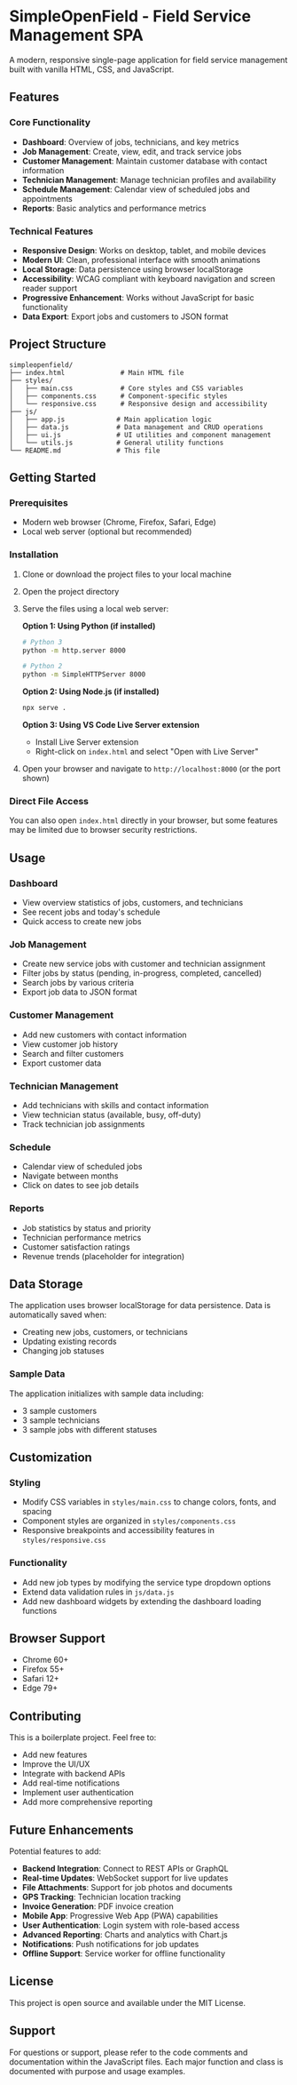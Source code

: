 # SimpleOpenField - Field Service Management SPA

A modern, responsive single-page application for field service management built with vanilla HTML, CSS, and JavaScript.

## Features

### Core Functionality
- **Dashboard**: Overview of jobs, technicians, and key metrics
- **Job Management**: Create, view, edit, and track service jobs
- **Customer Management**: Maintain customer database with contact information
- **Technician Management**: Manage technician profiles and availability
- **Schedule Management**: Calendar view of scheduled jobs and appointments
- **Reports**: Basic analytics and performance metrics

### Technical Features
- **Responsive Design**: Works on desktop, tablet, and mobile devices
- **Modern UI**: Clean, professional interface with smooth animations
- **Local Storage**: Data persistence using browser localStorage
- **Accessibility**: WCAG compliant with keyboard navigation and screen reader support
- **Progressive Enhancement**: Works without JavaScript for basic functionality
- **Data Export**: Export jobs and customers to JSON format

## Project Structure

```
simpleopenfield/
├── index.html              # Main HTML file
├── styles/
│   ├── main.css            # Core styles and CSS variables
│   ├── components.css      # Component-specific styles
│   └── responsive.css      # Responsive design and accessibility
├── js/
│   ├── app.js             # Main application logic
│   ├── data.js            # Data management and CRUD operations
│   ├── ui.js              # UI utilities and component management
│   └── utils.js           # General utility functions
└── README.md              # This file
```

## Getting Started

### Prerequisites
- Modern web browser (Chrome, Firefox, Safari, Edge)
- Local web server (optional but recommended)

### Installation
1. Clone or download the project files to your local machine
2. Open the project directory
3. Serve the files using a local web server:
   
   **Option 1: Using Python (if installed)**
   ```bash
   # Python 3
   python -m http.server 8000
   
   # Python 2
   python -m SimpleHTTPServer 8000
   ```
   
   **Option 2: Using Node.js (if installed)**
   ```bash
   npx serve .
   ```
   
   **Option 3: Using VS Code Live Server extension**
   - Install Live Server extension
   - Right-click on `index.html` and select "Open with Live Server"

4. Open your browser and navigate to `http://localhost:8000` (or the port shown)

### Direct File Access
You can also open `index.html` directly in your browser, but some features may be limited due to browser security restrictions.

## Usage

### Dashboard
- View overview statistics of jobs, customers, and technicians
- See recent jobs and today's schedule
- Quick access to create new jobs

### Job Management
- Create new service jobs with customer and technician assignment
- Filter jobs by status (pending, in-progress, completed, cancelled)
- Search jobs by various criteria
- Export job data to JSON format

### Customer Management
- Add new customers with contact information
- View customer job history
- Search and filter customers
- Export customer data

### Technician Management
- Add technicians with skills and contact information
- View technician status (available, busy, off-duty)
- Track technician job assignments

### Schedule
- Calendar view of scheduled jobs
- Navigate between months
- Click on dates to see job details

### Reports
- Job statistics by status and priority
- Technician performance metrics
- Customer satisfaction ratings
- Revenue trends (placeholder for integration)

## Data Storage

The application uses browser localStorage for data persistence. Data is automatically saved when:
- Creating new jobs, customers, or technicians
- Updating existing records
- Changing job statuses

### Sample Data
The application initializes with sample data including:
- 3 sample customers
- 3 sample technicians
- 3 sample jobs with different statuses

## Customization

### Styling
- Modify CSS variables in `styles/main.css` to change colors, fonts, and spacing
- Component styles are organized in `styles/components.css`
- Responsive breakpoints and accessibility features in `styles/responsive.css`

### Functionality
- Add new job types by modifying the service type dropdown options
- Extend data validation rules in `js/data.js`
- Add new dashboard widgets by extending the dashboard loading functions

## Browser Support

- Chrome 60+
- Firefox 55+
- Safari 12+
- Edge 79+

## Contributing

This is a boilerplate project. Feel free to:
- Add new features
- Improve the UI/UX
- Integrate with backend APIs
- Add real-time notifications
- Implement user authentication
- Add more comprehensive reporting

## Future Enhancements

Potential features to add:
- **Backend Integration**: Connect to REST APIs or GraphQL
- **Real-time Updates**: WebSocket support for live updates
- **File Attachments**: Support for job photos and documents
- **GPS Tracking**: Technician location tracking
- **Invoice Generation**: PDF invoice creation
- **Mobile App**: Progressive Web App (PWA) capabilities
- **User Authentication**: Login system with role-based access
- **Advanced Reporting**: Charts and analytics with Chart.js
- **Notifications**: Push notifications for job updates
- **Offline Support**: Service worker for offline functionality

## License

This project is open source and available under the MIT License.

## Support

For questions or support, please refer to the code comments and documentation within the JavaScript files. Each major function and class is documented with purpose and usage examples.

